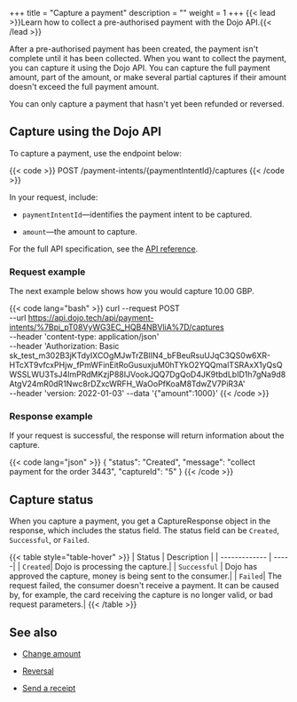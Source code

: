 +++
title = "Capture a payment"
description = ""
weight = 1
+++
{{< lead >}}Learn how to collect a pre-authorised payment with the Dojo API.{{< /lead >}}

After a pre-authorised payment has been created, the payment isn't complete until it has been collected. When you want to collect the payment, you can capture it using the Dojo API. You can capture the full payment amount, part of the amount, or make several partial captures if their amount doesn't exceed the full payment amount.

You can only capture a payment that hasn't yet been refunded or reversed.

## Capture using the Dojo API

To capture a payment, use the endpoint below:

{{< code >}} POST /payment-intents/{paymentIntentId}/captures {{< /code >}}

In your request, include:

* `paymentIntentId`—identifies the payment intent to be captured.

* `amount`—the amount to capture.

For the full API specification, see the [API reference](/api-docs/#operation/Captures_Create).

### Request example

The next example below shows how you would capture 10.00 GBP.

{{< code lang="bash" >}}
curl --request POST \
  --url https://api.dojo.tech/api/payment-intents/%7Bpi_pT08VyWG3EC_HQB4NBVliA%7D/captures \
  --header 'content-type: application/json' \
  --header 'Authorization: Basic sk_test_m302B3jKTdyIXCOgMJwTrZBlIN4_bFBeuRsuUJqC3QS0w6XR-HTcXT9vfcxPHjw_fPmWFinEitRoGusuxjuM0hTYkO2YQQmalTSRAxX1yQsQWSSLWU3TsJ4ImPRdMKzjP88IJVookJQQ7DgQoD4JK9tbdLbID1h7gNa9d8AtgV24mR0dR1Nwc8rDZxcWRFH_WaOoPfKoaM8TdwZV7PiR3A' \
  --header 'version: 2022-01-03'
  --data '{"amount":1000}'
 {{< /code >}}

### Response example

If your request is successful, the response will return information about the capture.

{{< code lang="json" >}}
{
  "status": "Created",
  "message": "collect payment for the order 3443",
  "captureId": "5"
}
 {{< /code >}}

## Capture status

When you capture a payment, you get a CaptureResponse object in the response, which includes the status field. The status field can be `Created`, `Successful`, or `Failed`.

{{< table style="table-hover" >}}
| Status | Description |
| ------------- | -----|
| `Created`| Dojo is processing the capture.|
| `Successful` | Dojo has approved the capture, money is being sent to the consumer.|
| `Failed`|  The request failed, the consumer doesn't receive a payment. It can be caused by, for example, the card receiving the capture is no longer valid, or bad request parameters.|
{{< /table >}}

## See also

* [Change amount](../change-amount/)

* [Reversal](../cancellation/reversal/)

* [Send a receipt](../send-receipt/)